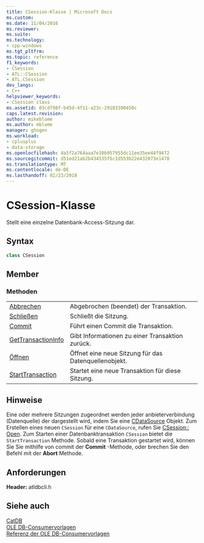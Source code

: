 ```yaml
---
title: CSession-Klasse | Microsoft Docs
ms.custom: 
ms.date: 11/04/2016
ms.reviewer: 
ms.suite: 
ms.technology:
- cpp-windows
ms.tgt_pltfrm: 
ms.topic: reference
f1_keywords:
- CSession
- ATL::CSession
- ATL.CSession
dev_langs:
- C++
helpviewer_keywords:
- CSession class
ms.assetid: 83cd798f-b45d-4f11-a23c-29183390450c
caps.latest.revision: 
author: mikeblome
ms.author: mblome
manager: ghogen
ms.workload:
- cplusplus
- data-storage
ms.openlocfilehash: 4a5f2a764aaa7e10b957955dc11ee35ee44f9472
ms.sourcegitcommit: d51ed21ab2b434535f5c1d553b22e432073e1478
ms.translationtype: MT
ms.contentlocale: de-DE
ms.lasthandoff: 02/23/2018
---
```

# <a name="csession-class"></a>CSession-Klasse
Stellt eine einzelne Datenbank-Access-Sitzung dar.  
  
## <a name="syntax"></a>Syntax

```cpp
class CSession  
```  
  
## <a name="members"></a>Member  
  
### <a name="methods"></a>Methoden  
  
|||  
|-|-|  
|[Abbrechen](../../data/oledb/csession-abort.md)|Abgebrochen (beendet) der Transaktion.|  
|[Schließen](../../data/oledb/csession-close.md)|Schließt die Sitzung.|  
|[Commit](../../data/oledb/csession-commit.md)|Führt einen Commit die Transaktion.|  
|[GetTransactionInfo](../../data/oledb/csession-gettransactioninfo.md)|Gibt Informationen zu einer Transaktion zurück.|  
|[Öffnen](../../data/oledb/csession-open.md)|Öffnet eine neue Sitzung für das Datenquellenobjekt.|  
|[StartTransaction](../../data/oledb/csession-starttransaction.md)|Startet eine neue Transaktion für diese Sitzung.|  
  
## <a name="remarks"></a>Hinweise  
 Eine oder mehrere Sitzungen zugeordnet werden jeder anbieterverbindung (Datenquelle) der dargestellt wird, indem Sie eine [CDataSource](../../data/oledb/cdatasource-class.md) Objekt. Zum Erstellen eines neuen `CSession` für eine `CDataSource`, rufen Sie [CSession:: Open](../../data/oledb/csession-open.md). Zum Starten einer Datenbanktransaktion `CSession` bietet die `StartTransaction` Methode. Sobald eine Transaktion gestartet wird, können Sie Sie mithilfe von commit der **Commit** -Methode, oder brechen Sie den Befehl mit der **Abort** Methode.  
  
## <a name="requirements"></a>Anforderungen  
 **Header:** atldbcli.h  
  
## <a name="see-also"></a>Siehe auch  
 [CatDB](../../visual-cpp-samples.md)   
 [OLE DB-Consumervorlagen](../../data/oledb/ole-db-consumer-templates-cpp.md)   
 [Referenz der OLE DB-Consumervorlagen](../../data/oledb/ole-db-consumer-templates-reference.md)